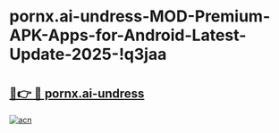 # pornx.ai-undress-MOD-Premium-APK-Apps-for-Android-Latest-Update-2025-!q3jaa

# <h2><a href="https://8qetxx.esa.edu.pl?title=pornx.ai-undress&ref=q3jaa">🔗👉 🔴 pornx.ai-undress</a></h2>

[![acn](https://github.com/user-attachments/assets/0f9c940e-d8b0-45ae-aac7-cd30a18b3e1c)](https://8qetxx.esa.edu.pl?title=pornx.ai-undress&ref=q3jaa)

